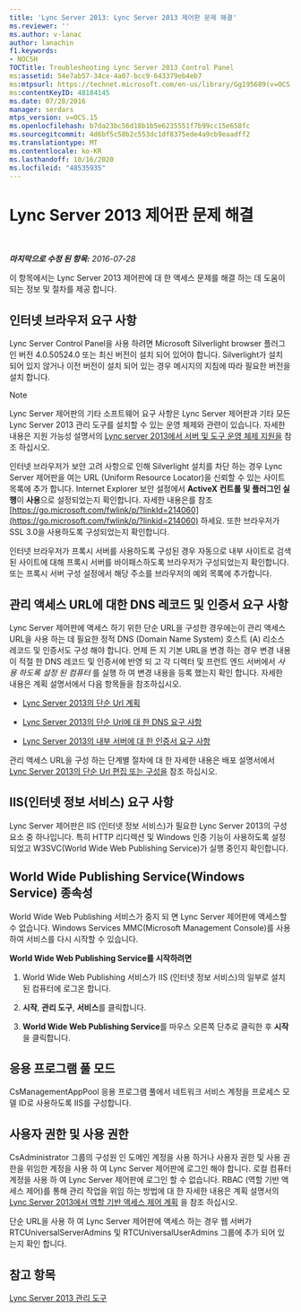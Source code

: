 ```yaml
---
title: 'Lync Server 2013: Lync Server 2013 제어판 문제 해결'
ms.reviewer: ''
ms.author: v-lanac
author: lanachin
f1.keywords:
- NOCSH
TOCTitle: Troubleshooting Lync Server 2013 Control Panel
ms:assetid: 54e7ab57-34ce-4a07-bcc9-643379eb4eb7
ms:mtpsurl: https://technet.microsoft.com/en-us/library/Gg195689(v=OCS.15)
ms:contentKeyID: 48184145
ms.date: 07/28/2016
manager: serdars
mtps_version: v=OCS.15
ms.openlocfilehash: b7da23bc56d18b1b5e6235551f7b99cc15e658fc
ms.sourcegitcommit: 4d6bf5c58b2c553dc1df8375ede4a9cb9eaadff2
ms.translationtype: MT
ms.contentlocale: ko-KR
ms.lasthandoff: 10/16/2020
ms.locfileid: "48535935"
---
```

# <a name="troubleshooting-lync-server-2013-control-panel"></a>Lync Server 2013 제어판 문제 해결

<div data-xmlns="http://www.w3.org/1999/xhtml">

<div class="topic" data-xmlns="http://www.w3.org/1999/xhtml" data-msxsl="urn:schemas-microsoft-com:xslt" data-cs="https://msdn.microsoft.com/">

<div data-asp="https://msdn2.microsoft.com/asp">



</div>

<div id="mainSection">

<div id="mainBody">

<span> </span>

_**마지막으로 수정 된 항목:** 2016-07-28_

이 항목에서는 Lync Server 2013 제어판에 대 한 액세스 문제를 해결 하는 데 도움이 되는 정보 및 절차를 제공 합니다.

<div>

## <a name="internet-browser-requirements"></a>인터넷 브라우저 요구 사항

Lync Server Control Panel을 사용 하려면 Microsoft Silverlight browser 플러그 인 버전 4.0.50524.0 또는 최신 버전이 설치 되어 있어야 합니다. Silverlight가 설치 되어 있지 않거나 이전 버전이 설치 되어 있는 경우 메시지의 지침에 따라 필요한 버전을 설치 합니다.

<div>


> [!NOTE]  
> Lync Server 제어판의 기타 소프트웨어 요구 사항은 Lync Server 제어판과 기타 모든 Lync Server 2013 관리 도구를 설치할 수 있는 운영 체제와 관련이 있습니다. 자세한 내용은 지원 가능성 설명서의 <A href="lync-server-2013-server-and-tools-operating-system-support.md">Lync server 2013에서 서버 및 도구 운영 체제 지원을</A> 참조 하십시오.



</div>

인터넷 브라우저가 보안 고려 사항으로 인해 Silverlight 설치를 차단 하는 경우 Lync Server 제어판을 여는 URL (Uniform Resource Locator)을 신뢰할 수 있는 사이트 목록에 추가 합니다. Internet Explorer 보안 설정에서 **ActiveX 컨트롤 및 플러그인 실행**이 **사용**으로 설정되었는지 확인합니다. 자세한 내용은를 참조 [https://go.microsoft.com/fwlink/p/?linkId=214060](https://go.microsoft.com/fwlink/p/?linkid=214060) 하세요. 또한 브라우저가 SSL 3.0을 사용하도록 구성되었는지 확인합니다.

인터넷 브라우저가 프록시 서버를 사용하도록 구성된 경우 자동으로 내부 사이트로 검색된 사이트에 대해 프록시 서버를 바이패스하도록 브라우저가 구성되었는지 확인합니다. 또는 프록시 서버 구성 설정에서 해당 주소를 브라우저의 예외 목록에 추가합니다.

</div>

<div>

## <a name="dns-record-and-certificate-requirements-for-the-administrative-access-url"></a>관리 액세스 URL에 대한 DNS 레코드 및 인증서 요구 사항

Lync Server 제어판에 액세스 하기 위한 단순 URL을 구성한 경우에는이 관리 액세스 URL을 사용 하는 데 필요한 정적 DNS (Domain Name System) 호스트 (A) 리소스 레코드 및 인증서도 구성 해야 합니다. 언제 든 지 기본 URL을 변경 하는 경우 변경 내용이 적절 한 DNS 레코드 및 인증서에 반영 되 고 각 디렉터 및 프런트 엔드 서버에서 *사용 하도록 설정 된 컴퓨터* 를 실행 하 여 변경 내용을 등록 했는지 확인 합니다. 자세한 내용은 계획 설명서에서 다음 항목들을 참조하십시오.

  - [Lync Server 2013의 단순 Url 계획](lync-server-2013-planning-for-simple-urls.md)

  - [Lync Server 2013의 단순 Url에 대 한 DNS 요구 사항](lync-server-2013-dns-requirements-for-simple-urls.md)

  - [Lync Server 2013의 내부 서버에 대 한 인증서 요구 사항](lync-server-2013-certificate-requirements-for-internal-servers.md)

관리 액세스 URL을 구성 하는 단계별 절차에 대 한 자세한 내용은 배포 설명서에서 [Lync Server 2013의 단순 Url 편집 또는 구성을](lync-server-2013-edit-or-configure-simple-urls.md) 참조 하십시오.

</div>

<div>

## <a name="internet-information-services-iis-requirements"></a>IIS(인터넷 정보 서비스) 요구 사항

Lync Server 제어판은 IIS (인터넷 정보 서비스)가 필요한 Lync Server 2013의 구성 요소 중 하나입니다. 특히 HTTP 리디렉션 및 Windows 인증 기능이 사용하도록 설정되었고 W3SVC(World Wide Web Publishing Service)가 실행 중인지 확인합니다.

<div>

## <a name="world-wide-publishing-service-windows-service-dependency"></a>World Wide Publishing Service(Windows Service) 종속성

World Wide Web Publishing 서비스가 중지 되 면 Lync Server 제어판에 액세스할 수 없습니다. Windows Services MMC(Microsoft Management Console)를 사용하여 서비스를 다시 시작할 수 있습니다.

**World Wide Web Publishing Service를 시작하려면**

1.  World Wide Web Publishing 서비스가 IIS (인터넷 정보 서비스)의 일부로 설치 된 컴퓨터에 로그온 합니다.

2.  **시작**, **관리 도구**, **서비스**를 클릭합니다.

3.  **World Wide Web Publishing Service**를 마우스 오른쪽 단추로 클릭한 후 **시작**을 클릭합니다.

</div>

<div>

## <a name="application-pool-mode"></a>응용 프로그램 풀 모드

CsManagementAppPool 응용 프로그램 풀에서 네트워크 서비스 계정을 프로세스 모델 ID로 사용하도록 IIS를 구성합니다.

</div>

</div>

<div>

## <a name="user-rights-and-permissions"></a>사용자 권한 및 사용 권한

CsAdministrator 그룹의 구성원 인 도메인 계정을 사용 하거나 사용자 권한 및 사용 권한을 위임한 계정을 사용 하 여 Lync Server 제어판에 로그인 해야 합니다. 로컬 컴퓨터 계정을 사용 하 여 Lync Server 제어판에 로그인 할 수 없습니다. RBAC (역할 기반 액세스 제어)를 통해 관리 작업을 위임 하는 방법에 대 한 자세한 내용은 계획 설명서의 [Lync Server 2013에서 역할 기반 액세스 제어 계획](lync-server-2013-planning-for-role-based-access-control.md) 을 참조 하십시오.

단순 URL을 사용 하 여 Lync Server 제어판에 액세스 하는 경우 웹 서버가 RTCUniversalServerAdmins 및 RTCUniversalUserAdmins 그룹에 추가 되어 있는지 확인 합니다.

</div>

<div>

## <a name="see-also"></a>참고 항목


[Lync Server 2013 관리 도구](lync-server-2013-lync-server-administrative-tools.md)  
  

</div>

</div>

<span> </span>

</div>

</div>

</div>

